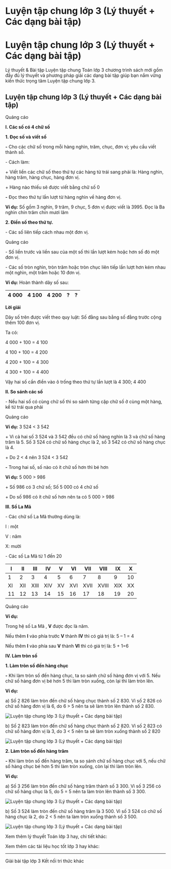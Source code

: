 # Luyện tập chung lớp 3 (Lý thuyết + Các dạng bài tập)

# Luyện tập chung lớp 3 (Lý thuyết + Các dạng bài tập)

Lý thuyết & Bài tập Luyện tập chung Toán lớp 3 chương trình sách mới gồm đầy đủ lý thuyết và phương pháp giải các dạng bài tập giúp bạn nắm vững kiến thức trọng tâm Luyện tập chung lớp 3.

## Luyện tập chung lớp 3 (Lý thuyết + Các dạng bài tập)

Quảng cáo

**I. Các số có 4 chữ số**

**1\. Đọc số và viết số**

**-** Cho các chữ số trong mỗi hàng nghìn, trăm, chục, đơn vị; yêu cầu viết thành số.

\- Cách làm:

\+ Viết liền các chữ số theo thứ tự các hàng từ trái sang phải là: Hàng nghìn, hàng trăm, hàng chục, hàng đơn vị.

\+ Hàng nào thiếu sẽ được viết bằng chữ số 0

**-** Đọc theo thứ tự lần lượt từ hàng nghìn về hàng đơn vị.

**Ví dụ:** Số gồm 3 nghìn, 9 trăm, 9 chục, 5 đơn vị được viết là 3995. Đọc là Ba nghìn chín trăm chín mươi lăm

**2\. Điền số theo thứ tự.**

\- Các số liên tiếp cách nhau một đơn vị.

Quảng cáo

\- Số liền trước và liền sau của một số thì lần lượt kém hoặc hơn số đó một đơn vị.

\- Các số tròn nghìn, tròn trăm hoặc tròn chục liên tiếp lần lượt hơn kém nhau một nghìn, một trăm hoặc 10 đơn vị.

**Ví dụ:** Hoàn thành dãy số sau:

4 000 |  4 100 |  4 200 |  ? |  ?  
---|---|---|---|---  
  
**Lời giải**

Dãy số trên được viết theo quy luật: Số đằng sau bằng số đằng trước cộng thêm 100 đơn vị.

Ta có:

4 000 + 100 = 4 100

4 100 + 100 = 4 200

4 200 + 100 = 4 300

4 300 + 100 = 4 400

Vậy hai số cần điền vào ô trống theo thứ tự lần lượt là 4 300; 4 400

**II. So sánh các số**

\- Nếu hai số có cùng chữ số thì so sánh từng cặp chữ số ở cùng một hàng, kể từ trái qua phải

Quảng cáo

**Ví dụ:** 3 524 < 3 542

\+ Vì cả hai số 3 524 và 3 542 đều có chữ số hàng nghìn là 3 và chữ số hàng trăm là 5. Số 3 524 có chữ số hàng chục là 2, số 3 542 có chữ số hàng chục là 4. 

\+ Do 2 < 4 nên 3 524 < 3 542

**-** Trong hai số, số nào có ít chữ số hơn thì bé hơn

**Ví dụ:** 5 000 > 986

\+ Số 986 có 3 chữ số; Số 5 000 có 4 chữ số

\+ Do số 986 có ít chữ số hơn nên ta có 5 000 > 986

**III. Số La Mã**

\- Các chữ số La Mã thường dùng là:

I : một

V : năm

X: mười

\- Các số La Mã từ 1 đến 20

I |  II |  III |  IV |  V |  VI |  VII |  VIII |  IX |  X  
---|---|---|---|---|---|---|---|---|---  
1 |  2 |  3 |  4 |  5 |  6 |  7 |  8 |  9 |  10  
XI |  XII |  XIII |  XIV |  XV |  XVI |  XVII |  XVIII |  XIX |  XX  
11 |  12 |  13 |  14 |  15 |  16 |  17 |  18 |  19 |  20  
  
Quảng cáo

**Ví dụ:**

Trong hệ số La Mã , **V** được đọc là năm.

Nếu thêm **I** vào phía trước **V** thành **IV** thì có giá trị là: 5 – 1 = 4

Nếu thêm **I** vào phía sau **V** thành **VI** thì có giá trị là: 5 \+ 1=6 

**IV. Làm tròn số**

**1\. Làm tròn số đến hàng chục**

**-** Khi làm tròn số đến hàng chục, ta so sánh chữ số hàng đơn vị với 5. Nếu chữ số hàng đơn vị bé hơn 5 thì làm tròn xuống, còn lại thì làm tròn lên.

**Ví dụ:**

a) Số 2 826 làm tròn đến chữ số hàng chục thành số 2 830. Vì số 2 826 có chữ số hàng đơn vị là 6, do 6 > 5 nên ta sẽ làm tròn lên thành số 2 830.

![Luyện tập chung lớp 3 \(Lý thuyết + Các dạng bài tập\)](https://vietjack.com/toan-3-kn/images/ly-thuyet-bai-49-luyen-tap-chung-trang-17-18-19-2.PNG)

b) Số 2 823 làm tròn đến chữ số hàng chục thành số 2 820. Vì số 2 823 có chữ số hàng đơn vị là 3, do 3 < 5 nên ta sẽ làm tròn xuống thành số 2 820

![Luyện tập chung lớp 3 \(Lý thuyết + Các dạng bài tập\)](https://vietjack.com/toan-3-kn/images/ly-thuyet-bai-49-luyen-tap-chung-trang-17-18-19-1.PNG)

**2\. Làm tròn số đến hàng trăm**

**-** Khi làm tròn số đến hàng trăm, ta so sánh chữ số hàng chục với 5, nếu chữ số hàng chục bé hơn 5 thì làm tròn xuống, còn lại thì làm tròn lên.

**Ví dụ:**

a) Số 3 256 làm tròn đến chữ số hàng trăm thành số 3 300. Vì số 3 256 có chữ số hàng chục là 5, do 5 = 5 nên ta làm tròn lên thành số 3 300.

![Luyện tập chung lớp 3 \(Lý thuyết + Các dạng bài tập\)](https://vietjack.com/toan-3-kn/images/ly-thuyet-bai-49-luyen-tap-chung-trang-17-18-19.PNG)

b) Số 3 524 làm tròn đến chữ số hàng trăm là 3 500. Vì số 3 524 có chữ số hàng chục là 2, do 2 < 5 nên ta làm tròn xuống thành số 3 500.

![Luyện tập chung lớp 3 \(Lý thuyết + Các dạng bài tập\)](https://vietjack.com/toan-3-kn/images/ly-thuyet-bai-49-luyen-tap-chung-trang-17-18-19-a.PNG)

Xem thêm lý thuyết Toán lớp 3 hay, chi tiết khác:

Xem thêm các tài liệu học tốt lớp 3 hay khác:

* * *

Giải bài tập lớp 3 Kết nối tri thức khác
